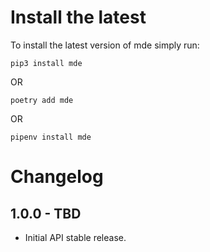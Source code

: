 Install the latest
===================

To install the latest version of mde simply run:

`pip3 install mde`

OR

`poetry add mde`

OR

`pipenv install mde`


Changelog
=========
## 1.0.0 - TBD
- Initial API stable release.
